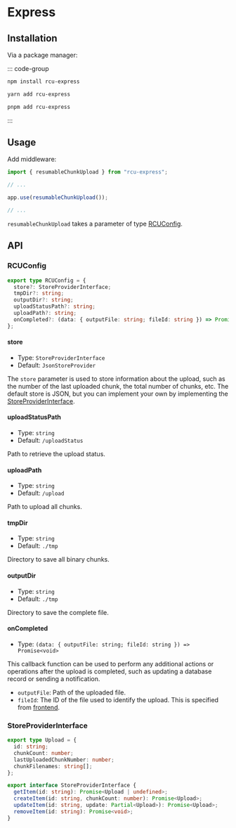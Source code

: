 # Express

## Installation

Via a package manager:

::: code-group

```bash [npm]
npm install rcu-express
```

```bash [yarn]
yarn add rcu-express
```

```bash [pnpm]
pnpm add rcu-express
```

:::

## Usage

Add middleware:

```js
import { resumableChunkUpload } from "rcu-express";

// ...

app.use(resumableChunkUpload());

// ...
```

`resumableChunkUpload` takes a parameter of type [RCUConfig](#rcuconfig).

## API

### RCUConfig <Badge type="info" text="interface" />

```ts
export type RCUConfig = {
  store?: StoreProviderInterface;
  tmpDir?: string;
  outputDir?: string;
  uploadStatusPath?: string;
  uploadPath?: string;
  onCompleted?: (data: { outputFile: string; fileId: string }) => Promise<void>;
};
```

#### store

- Type: `StoreProviderInterface`
- Default: `JsonStoreProvider`

The `store` parameter is used to store information about the upload, such as the number of the last uploaded chunk, the total number of chunks, etc. The default store is JSON, but you can implement your own by implementing the [StoreProviderInterface](#storeproviderinterface).

#### uploadStatusPath

- Type: `string`
- Default: `/uploadStatus`

Path to retrieve the upload status.

#### uploadPath

- Type: `string`
- Default: `/upload`

Path to upload all chunks.

#### tmpDir

- Type: `string`
- Default: `./tmp`

Directory to save all binary chunks.

#### outputDir

- Type: `string`
- Default: `./tmp`

Directory to save the complete file.

#### onCompleted

- Type: `(data: { outputFile: string; fileId: string }) => Promise<void>`

This callback function can be used to perform any additional actions or operations after the upload is completed, such as updating a database record or sending a notification.

- `outputFile`: Path of the uploaded file.
- `fileId`: The ID of the file used to identify the upload. This is specified from [frontend](/guide/frontend-api#setfileid).

### StoreProviderInterface <Badge type="info" text="interface" />

```ts
export type Upload = {
  id: string;
  chunkCount: number;
  lastUploadedChunkNumber: number;
  chunkFilenames: string[];
};

export interface StoreProviderInterface {
  getItem(id: string): Promise<Upload | undefined>;
  createItem(id: string, chunkCount: number): Promise<Upload>;
  updateItem(id: string, update: Partial<Upload>): Promise<Upload>;
  removeItem(id: string): Promise<void>;
}
```
